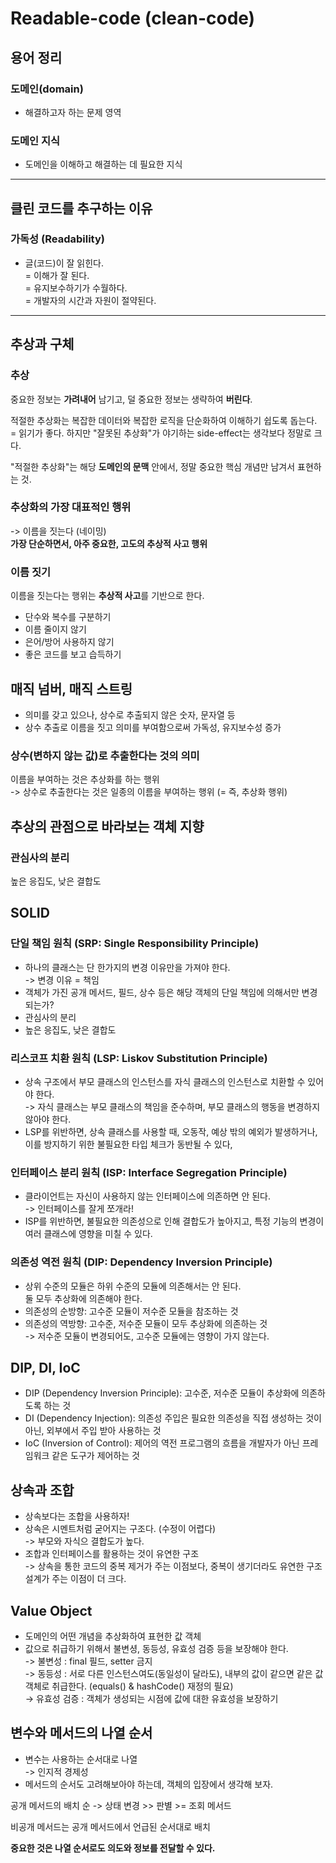 # Readable-code (clean-code)

## 용어 정리
### 도메인(domain)
- 해결하고자 하는 문제 영역

### 도메인 지식
- 도메인을 이해하고 해결하는 데 필요한 지식

----------

## **클린 코드**를 추구하는 이유

### 가독성 (Readability) 
- 글(코드)이 잘 읽힌다.  
   = 이해가 잘 된다.  
   = 유지보수하기가 수월하다.  
   = 개발자의 시간과 자원이 절약된다.  

----------

## 추상과 구체 

### 추상
중요한 정보는 **가려내어** 남기고, 덜 중요한 정보는 생략하여 **버린다**.

적절한 추상화는 복잡한 데이터와 복잡한 로직을 단순화하여 이해하기 쉽도록 돕는다.  
= 읽기가 좋다.
하지만 "잘못된 추상화"가 야기하는 side-effect는 생각보다 정말로 크다.

"적절한 추상화"는 해당 **도메인의 문맥** 안에서, 정말 중요한 핵심 개념만 남겨서 표현하는 것.
</br>

### 추상화의 가장 대표적인 행위
-> 이름을 짓는다 (네이밍)  
**가장 단순하면서, 아주 중요한, 고도의 추상적 사고 행위**

### 이름 짓기
이름을 짓는다는 행위는 **추상적 사고**를 기반으로 한다.

- 단수와 복수를 구분하기
- 이름 줄이지 않기
- 은어/방어 사용하지 않기
- 좋은 코드를 보고 습득하기

## 매직 넘버, 매직 스트링
- 의미를 갖고 있으나, 상수로 추출되지 않은 숫자, 문자열 등
- 상수 추출로 이름을 짓고 의미를 부여함으로써 가독성, 유지보수성 증가

### 상수(변하지 않는 값)로 추출한다는 것의 의미
이름을 부여하는 것은 추상화를 하는 행위  
-> 상수로 추출한다는 것은 일종의 이름을 부여하는 행위 (= 즉, 추상화 행위)

## 추상의 관점으로 바라보는 객체 지향

### 관심사의 분리
높은 응집도, 낮은 결합도

## SOLID
### 단일 책임 원칙 (SRP: Single Responsibility Principle)
- 하나의 클래스는 단 한가지의 변경 이유만을 가져야 한다.  
-> 변경 이유 = 책임
- 객체가 가진 공개 메서드, 필드, 상수 등은 해당 객체의 단일 책임에 의해서만 변경 되는가?
- 관심사의 분리
- 높은 응집도, 낮은 결합도

### 리스코프 치환 원칙 (LSP: Liskov Substitution Principle)
- 상속 구조에서 부모 클래스의 인스턴스를 자식 클래스의 인스턴스로 치환할 수 있어야 한다.  
-> 자식 클래스는 부모 클래스의 책임을 준수하며, 부모 클래스의 행동을 변경하지 않아야 한다.
- LSP를 위반하면, 상속 클래스를 사용할 때, 오동작, 예상 밖의 예외가 발생하거나, 이를 방지하기 위한 불필요한 타입 체크가 동반될 수 있다,

### 인터페이스 분리 원칙 (ISP: Interface Segregation Principle)
- 클라이언트는 자신이 사용하지 않는 인터페이스에 의존하면 안 된다.  
-> 인터페이스를 잘게 쪼개라!
- ISP를 위반하면, 불필요한 의존성으로 인해 결합도가 높아지고, 특정 기능의 변경이 여러 클래스에 영향을 미칠 수 있다.

### 의존성 역전 원칙 (DIP: Dependency Inversion Principle)
- 상위 수준의 모듈은 하위 수준의 모듈에 의존해서는 안 된다.  
둘 모두 추상화에 의존해야 한다.
- 의존성의 순방향: 고수준 모듈이 저수준 모듈을 참조하는 것
- 의존성의 역방향: 고수준, 저수준 모듈이 모두 추상화에 의존하는 것  
-> 저수준 모듈이 변경되어도, 고수준 모듈에는 영향이 가지 않는다.

## DIP, DI, IoC
- DIP (Dependency Inversion Principle): 고수준, 저수준 모듈이 추상화에 의존하도록 하는 것
- DI (Dependency Injection): 의존성 주입은 필요한 의존성을 직접 생성하는 것이 아닌, 외부에서 주입 받아 사용하는 것
- IoC (Inversion of Control): 제어의 역전 프로그램의 흐름을 개발자가 아닌 프레임워크 같은 도구가 제어하는 것

## 상속과 조합
- 상속보다는 조합을 사용하자!
- 상속은 시멘트처럼 굳어지는 구조다. (수정이 어렵다)  
-> 부모와 자식으 결합도가 높다.
- 조합과 인터페이스를 활용하는 것이 유연한 구조  
-> 상속을 통한 코드의 중복 제거가 주는 이점보다, 중복이 생기더라도 유연한 구조 설계가 주는 이점이 더 크다.

## Value Object
- 도메인의 어떤 개념을 추상화하여 표현한 값 객체
- 값으로 취급하기 위해서 불변셩, 동등성, 유효성 검증 등을 보장해야 한다.  
-> 불변성 : final 필드, setter 금지  
-> 동등성 : 서로 다른 인스턴스여도(동일성이 달라도), 내부의 값이 같으면 같은 값 객체로 취급한다. (equals() & hashCode() 재정의 필요)  
-> 유효성 검증 : 객체가 생성되는 시점에 값에 대한 유효성을 보장하기


## 변수와 메서드의 나열 순서
- 변수는 사용하는 순서대로 나열  
-> 인지적 경제성
- 메서드의 순서도 고려해보아야 하는데, 객체의 입장에서 생각해 보자.

공개 메서드의 배치 순 -> 상태 변경 >> 판별 >= 조회 메서드

비공개 메서드는 공개 메서드에서 언급된 순서대로 배치

**중요한 것은 나열 순서로도 의도와 정보를 전달할 수 있다.**
